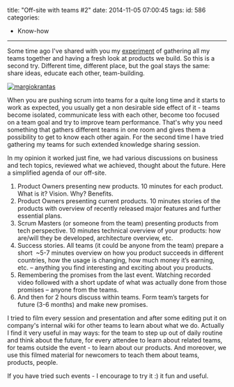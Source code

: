 title: "Off-site with teams #2"
date: 2014-11-05 07:00:45
tags:
id: 586
categories:
  - Know-how
---

Some time ago I've shared with you my [experiment](http://www.bebetterleader.com/off-site-with-teams/ "Off-site with teams") of gathering all my teams together and having a fresh look at products we build. So this is a second try. Different time, different place, but the goal stays the same: share ideas, educate each other, team-building.

[![margiokrantas](http://files.bebetterleader.com/media/margiokrantas.jpg)](http://files.bebetterleader.com/media/margiokrantas.jpg)

When you are pushing scrum into teams for a quite long time and it starts to work as expected, you usually get a non desirable side effect of it - teams become isolated, communicate less with each other, become too focused on a team goal and try to improve team performance. That's why you need something that gathers different teams in one room and gives them a possibility to get to know each other again. For the second time I have tried gathering my teams for such extended knowledge sharing session.

In my opinion it worked just fine, we had various discussions on business and tech topics, reviewed what we achieved, thought about the future. Here a simplified agenda of our off-site.

1.  Product Owners presenting new products. 10 minutes for each product. What is it? Vision. Why? Benefits.
2.  Product Owners presenting current products. 10 minutes stories of the products with overview of recently released major features and further essential plans.
3.  Scrum Masters (or someone from the team) presenting products from tech perspective. 10 minutes technical overview of your products: how are/will they be developed, architecture overview, etc.
4.  Success stories. All teams (it could be anyone from the team) prepare a short  ~5-7 minutes overview on how you product succeeds in different countries, how the usage is changing, how much money it’s earning, etc. – anything you find interesting and exciting about you products.
5.  Remembering the promises from the last event. Watching recorded video followed with a short update of what was actually done from those promises – anyone from the teams.
6.  And then for 2 hours discuss within teams. Form team’s targets for future (3-6 months) and make new promises.

I tried to film every session and presentation and after some editing put it on company's internal wiki for other teams to learn about what we do. Actually I find it very useful in may ways: for the team to step up out of daily routine and think about the future, for every attendee to learn about related teams, for teams outside the event - to learn about our products. And moreover, we use this filmed material for newcomers to teach them about teams, products, people.

If you have tried such events - I encourage to try it :) it fun and useful.